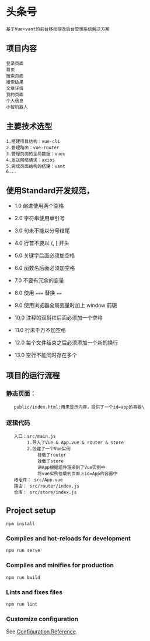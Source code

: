 # 头条号
    基于Vue+vant的前台移动端及后台管理系统解决方案

## 项目内容
    登录页面
    首页
    搜索页面
    搜索结果
    文章详情
    我的页面
    个人信息
    小智机器人

## 主要技术选型
    1.搭建项目结构：vue-cli
    2.管理路由：vue-router
    3.管理页面的全局数据：vuex
    4.发送网络请求：axios
    5.完成页面结构的搭建：vant
    6...
## 使用Standard开发规范，
+ 1.0 缩进使用两个空格

+ 2.0 字符串使用单引号

+ 3.0 句未不能以分号结尾

+ 4.0 行首不要以 (, [ 开头

+ 5.0 关键字后面必须加空格

+ 6.0 函数名后面必须加空格

+ 7.0 不要有冗余的变量

+ 8.0 使用 `===` 替换 `==`

+ 9.0 使用浏览器全局变量时加上 window 前辍

+ 10.0 注释的双斜杠后面必须加一个空格

+ 11.0 行未千万不加空格

+ 12.0 每个文件结束之后必须添加一个新的换行

+ 13.0 空行不能同时存在多个

## 项目的运行流程
   ### 静态页面：
       public/index.html:用来显示内容，提供了一个id=app的容器\
   ### 逻辑代码
       入口：src/main.js
            1.导入了Vue & App.vue & router & store
            2.创建了一个Vue实例
                挂载了router
                挂载了store
                讲App根据组件渲染到了Vue实例中
                将vue实例挂载到页面上id=App的容器中
       根组件： src/App.vue
       路由： src/router/index.js
       仓库： src/store/index.js
    























## Project setup
```
npm install
```

### Compiles and hot-reloads for development
```
npm run serve
```

### Compiles and minifies for production
```
npm run build
```

### Lints and fixes files
```
npm run lint
```

### Customize configuration
See [Configuration Reference](https://cli.vuejs.org/config/).
